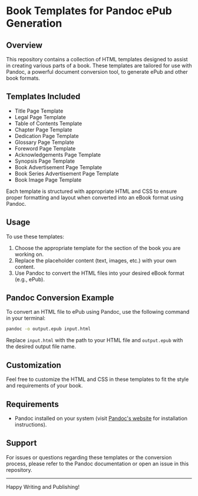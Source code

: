 
# Book Templates for Pandoc ePub Generation

## Overview
This repository contains a collection of HTML templates designed to assist in creating various parts of a book. These templates are tailored for use with Pandoc, a powerful document conversion tool, to generate ePub and other book formats.

## Templates Included
- Title Page Template
- Legal Page Template
- Table of Contents Template
- Chapter Page Template
- Dedication Page Template
- Glossary Page Template
- Foreword Page Template
- Acknowledgements Page Template
- Synopsis Page Template
- Book Advertisement Page Template
- Book Series Advertisement Page Template
- Book Image Page Template

Each template is structured with appropriate HTML and CSS to ensure proper formatting and layout when converted into an eBook format using Pandoc.

## Usage
To use these templates:
1. Choose the appropriate template for the section of the book you are working on.
2. Replace the placeholder content (text, images, etc.) with your own content.
3. Use Pandoc to convert the HTML files into your desired eBook format (e.g., ePub).

## Pandoc Conversion Example
To convert an HTML file to ePub using Pandoc, use the following command in your terminal:

```bash
pandoc -o output.epub input.html
```

Replace `input.html` with the path to your HTML file and `output.epub` with the desired output file name.

## Customization
Feel free to customize the HTML and CSS in these templates to fit the style and requirements of your book.

## Requirements
- Pandoc installed on your system (visit [Pandoc's website](https://pandoc.org/installing.html) for installation instructions).

## Support
For issues or questions regarding these templates or the conversion process, please refer to the Pandoc documentation or open an issue in this repository.

---

Happy Writing and Publishing!

